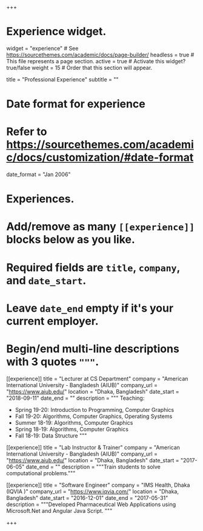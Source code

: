 +++
# Experience widget.
widget = "experience"  # See https://sourcethemes.com/academic/docs/page-builder/
headless = true  # This file represents a page section.
active = true  # Activate this widget? true/false
weight = 15  # Order that this section will appear.

title = "Professional Experience"
subtitle = ""

# Date format for experience
#   Refer to https://sourcethemes.com/academic/docs/customization/#date-format
date_format = "Jan 2006"

# Experiences.
#   Add/remove as many `[[experience]]` blocks below as you like.
#   Required fields are `title`, `company`, and `date_start`.
#   Leave `date_end` empty if it's your current employer.
#   Begin/end multi-line descriptions with 3 quotes `"""`.
[[experience]]
  title = "Lecturer at CS Department"
  company = "American International University - Bangladesh (AIUB)"
  company_url = "https://www.aiub.edu/"
  location = "Dhaka, Bangladesh"
  date_start = "2018-09-11"
  date_end = ""
  description = """
  Teaching:

  * Spring 19-20: Introduction to Programming, Computer Graphics
  * Fall 19-20: Algorithms, Computer Graphics, Operating Systems
  * Summer 18-19: Algorithms, Computer Graphics
  * Spring 18-19: Algorithms, Computer Graphics
  * Fall 18-19: Data Structure
  """

[[experience]]
  title = "Lab Instructor & Trainer"
  company = "American International University - Bangladesh (AIUB)"
  company_url = "https://www.aiub.edu/"
  location = "Dhaka, Bangladesh"
  date_start = "2017-06-05"
  date_end = ""
  description = """Train students to solve computational problems."""

  [[experience]]
  title = "Software Engineer"
  company = "IMS Health, Dhaka (IQVIA )"
  company_url = "https://www.iqvia.com/"
  location = "Dhaka, Bangladesh"
  date_start = "2016-12-01"
  date_end = "2017-05-31"
  description = """Developed Pharmaceutical Web Applications using Microsoft.Net and Angular
Java Script.
"""

+++
